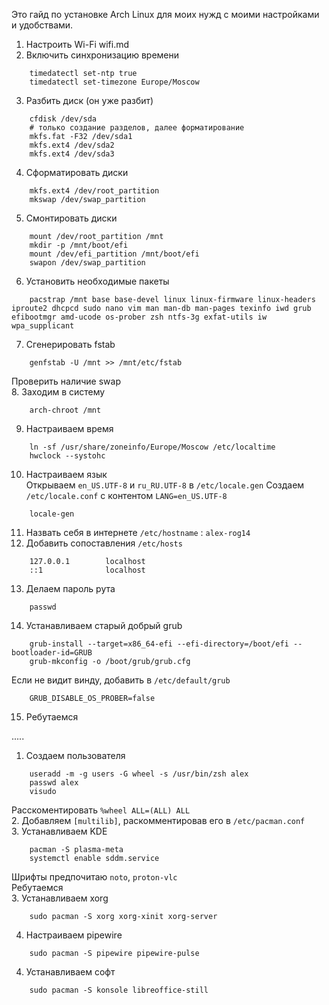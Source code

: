 Это гайд по установке Arch Linux для моих нужд с моими настройками и удобствами.

1. Настроить Wi-Fi wifi.md  
2. Включить синхронизацию времени  
```
    timedatectl set-ntp true
    timedatectl set-timezone Europe/Moscow
```
3. Разбить диск (он уже разбит)  
```
    cfdisk /dev/sda
    # только создание разделов, далее форматирование
    mkfs.fat -F32 /dev/sda1
    mkfs.ext4 /dev/sda2
    mkfs.ext4 /dev/sda3
```
4. Сформатировать диски  
```
    mkfs.ext4 /dev/root_partition
    mkswap /dev/swap_partition
```
5. Смонтировать диски  
```
    mount /dev/root_partition /mnt
    mkdir -p /mnt/boot/efi
    mount /dev/efi_partition /mnt/boot/efi
    swapon /dev/swap_partition
```
6. Установить необходимые пакеты  
```
    pacstrap /mnt base base-devel linux linux-firmware linux-headers iproute2 dhcpcd sudo nano vim man man-db man-pages texinfo iwd grub efibootmgr amd-ucode os-prober zsh ntfs-3g exfat-utils iw wpa_supplicant 
```
7. Сгенерировать fstab  
```
    genfstab -U /mnt >> /mnt/etc/fstab
```
Проверить наличие swap  
8. Заходим в систему  
```
    arch-chroot /mnt
```
9. Настраиваем время  
```
    ln -sf /usr/share/zoneinfo/Europe/Moscow /etc/localtime
    hwclock --systohc
```
10. Настраиваем язык  
Открываем `en_US.UTF-8` и `ru_RU.UTF-8` в `/etc/locale.gen`
Создаем `/etc/locale.conf` с контентом `LANG=en_US.UTF-8`
```    
    locale-gen
```  
11. Назвать себя в интернете `/etc/hostname` : `alex-rog14`  
12. Добавить сопоставления `/etc/hosts`  
```
    127.0.0.1        localhost
    ::1              localhost
```	
13. Делаем пароль рута  
```
    passwd
```  
14. Устанавливаем старый добрый grub  
```
    grub-install --target=x86_64-efi --efi-directory=/boot/efi --bootloader-id=GRUB
    grub-mkconfig -o /boot/grub/grub.cfg
``` 
Если не видит винду, добавить в `/etc/default/grub`
```
    GRUB_DISABLE_OS_PROBER=false
```
15. Ребутаемся

.....
1. Создаем пользователя
```
    useradd -m -g users -G wheel -s /usr/bin/zsh alex
    passwd alex
    visudo
```
Расскоментировать `%wheel ALL=(ALL) ALL`  
2. Добавляем `[multilib]`, раскомментировав его в `/etc/pacman.conf`  
3. Устанавливаем KDE 
```
    pacman -S plasma-meta
    systemctl enable sddm.service
``` 
Шрифты предпочитаю `noto`, `proton-vlc`  
Ребутаемся  
3. Устанавливаем xorg
```
    sudo pacman -S xorg xorg-xinit xorg-server
```
4. Настраиваем pipewire
```
    sudo pacman -S pipewire pipewire-pulse
```
4. Устанавливаем софт
```
    sudo pacman -S konsole libreoffice-still
```
